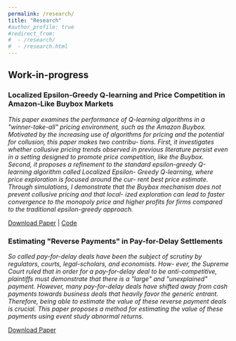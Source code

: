 ```yaml
---
permalink: /research/
title: "Research"
#author_profile: true
#redirect_from: 
#  - /research/
#  - /research.html
---
```


Work-in-progress
------


### Localized Epsilon-Greedy Q-learning and Price Competition in Amazon-Like Buybox Markets

*This paper examines the performance of Q-learning algorithms in a "winner-take-all" pricing environment, such as the Amazon Buybox. Motivated by the increasing use of algorithms for pricing and the potential for collusion, this paper makes two contribu- tions. First, it investigates whether collusive pricing trends observed in previous literature persist even in a setting designed to promote price competition, like the Buybox. Second, it proposes a refinement to the standard epsilon-greedy Q-learning algorithm called Localized Epsilon- Greedy Q-learning, where price exploration is focused around the cur- rent best price estimate. Through simulations, I demonstrate that the Buybox mechanism does not prevent collusive pricing and that local- ized exploration can lead to faster convergence to the monopoly price and higher profits for firms compared to the traditional epsilon-greedy approach.*

[Download Paper](https://hashemamireh.github.io/files/ai_collusion.pdf) | [Code](https://github.com/hashemamireh/ai-pricing-amazon-boybox-simulation)


### Estimating "Reverse Payments" in Pay-for-Delay Settlements

*So called pay-for-delay deals have been the subject of scrutiny by regulators, courts, legal-scholars, and economists. How- ever, the Supreme Court ruled that in order for a pay-for-delay deal to be anti-competitive, plaintiffs must demonstrate that there is a "large" and "unexplained" payment. However, many pay-for-delay deals have shifted away from cash payments towards business deals that heavily favor the generic entrant. Therefore, being able to estimate the value of these reverse payment deals is crucial. This paper proposes a method for estimating the value of these payments using event study abnormal returns.*

[Download Paper](https://hashemamireh.github.io/files/reverse_payments.pdf)

